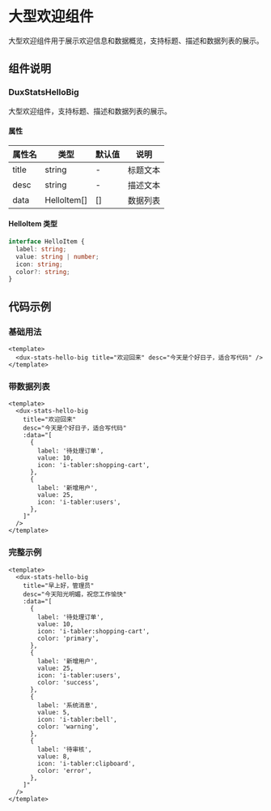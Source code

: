 # 大型欢迎组件

大型欢迎组件用于展示欢迎信息和数据概览，支持标题、描述和数据列表的展示。

## 组件说明

### DuxStatsHelloBig

大型欢迎组件，支持标题、描述和数据列表的展示。

#### 属性

| 属性名 | 类型        | 默认值 | 说明     |
| ------ | ----------- | ------ | -------- |
| title  | string      | -      | 标题文本 |
| desc   | string      | -      | 描述文本 |
| data   | HelloItem[] | []     | 数据列表 |

#### HelloItem 类型

```typescript
interface HelloItem {
  label: string;
  value: string | number;
  icon: string;
  color?: string;
}
```

## 代码示例

### 基础用法

```vue
<template>
  <dux-stats-hello-big title="欢迎回来" desc="今天是个好日子，适合写代码" />
</template>
```

### 带数据列表

```vue
<template>
  <dux-stats-hello-big
    title="欢迎回来"
    desc="今天是个好日子，适合写代码"
    :data="[
      {
        label: '待处理订单',
        value: 10,
        icon: 'i-tabler:shopping-cart',
      },
      {
        label: '新增用户',
        value: 25,
        icon: 'i-tabler:users',
      },
    ]"
  />
</template>
```

### 完整示例

```vue
<template>
  <dux-stats-hello-big
    title="早上好，管理员"
    desc="今天阳光明媚，祝您工作愉快"
    :data="[
      {
        label: '待处理订单',
        value: 10,
        icon: 'i-tabler:shopping-cart',
        color: 'primary',
      },
      {
        label: '新增用户',
        value: 25,
        icon: 'i-tabler:users',
        color: 'success',
      },
      {
        label: '系统消息',
        value: 5,
        icon: 'i-tabler:bell',
        color: 'warning',
      },
      {
        label: '待审核',
        value: 8,
        icon: 'i-tabler:clipboard',
        color: 'error',
      },
    ]"
  />
</template>
```
